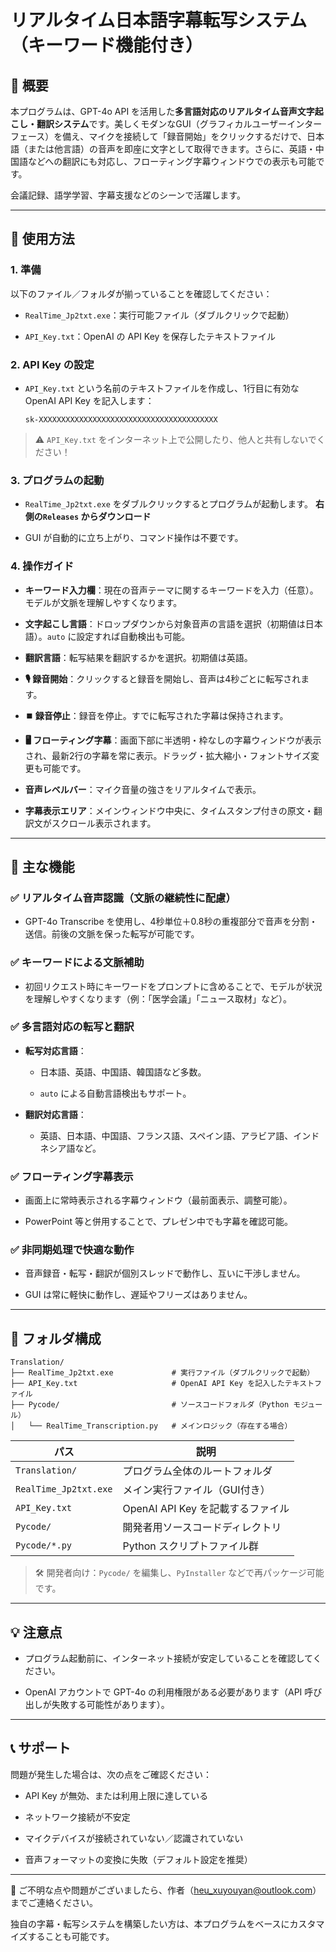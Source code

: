 # リアルタイム日本語字幕転写システム（キーワード機能付き）

## 🧩 概要

本プログラムは、GPT-4o API を活用した**多言語対応のリアルタイム音声文字起こし・翻訳システム**です。美しくモダンなGUI（グラフィカルユーザーインターフェース）を備え、マイクを接続して「録音開始」をクリックするだけで、日本語（または他言語）の音声を即座に文字として取得できます。さらに、英語・中国語などへの翻訳にも対応し、フローティング字幕ウィンドウでの表示も可能です。

会議記録、語学学習、字幕支援などのシーンで活躍します。

---

## 🚀 使用方法

### 1. 準備

以下のファイル／フォルダが揃っていることを確認してください：

- `RealTime_Jp2txt.exe`：実行可能ファイル（ダブルクリックで起動）

- `API_Key.txt`：OpenAI の API Key を保存したテキストファイル

### 2. API Key の設定

- `API_Key.txt` という名前のテキストファイルを作成し、1行目に有効な OpenAI API Key を記入します：
  
  ```
  sk-XXXXXXXXXXXXXXXXXXXXXXXXXXXXXXXXXXXXXXXX
  ```

> ⚠️ `API_Key.txt` をインターネット上で公開したり、他人と共有しないでください！

### 3. プログラムの起動

- `RealTime_Jp2txt.exe` をダブルクリックするとプログラムが起動します。 **右側の`Releases` からダウンロード**

- GUI が自動的に立ち上がり、コマンド操作は不要です。

### 4. 操作ガイド

- **キーワード入力欄**：現在の音声テーマに関するキーワードを入力（任意）。モデルが文脈を理解しやすくなります。

- **文字起こし言語**：ドロップダウンから対象音声の言語を選択（初期値は日本語）。`auto` に設定すれば自動検出も可能。

- **翻訳言語**：転写結果を翻訳するかを選択。初期値は英語。

- **🎙️ 録音開始**：クリックすると録音を開始し、音声は4秒ごとに転写されます。

- **⏹️ 録音停止**：録音を停止。すでに転写された字幕は保持されます。

- **🖥️ フローティング字幕**：画面下部に半透明・枠なしの字幕ウィンドウが表示され、最新2行の字幕を常に表示。ドラッグ・拡大縮小・フォントサイズ変更も可能です。

- **音声レベルバー**：マイク音量の強さをリアルタイムで表示。

- **字幕表示エリア**：メインウィンドウ中央に、タイムスタンプ付きの原文・翻訳文がスクロール表示されます。

---

## 🧠 主な機能

### ✅ リアルタイム音声認識（文脈の継続性に配慮）

- GPT-4o Transcribe を使用し、4秒単位＋0.8秒の重複部分で音声を分割・送信。前後の文脈を保った転写が可能です。

### ✅ キーワードによる文脈補助

- 初回リクエスト時にキーワードをプロンプトに含めることで、モデルが状況を理解しやすくなります（例：「医学会議」「ニュース取材」など）。

### ✅ 多言語対応の転写と翻訳

- **転写対応言語**：
  
  - 日本語、英語、中国語、韓国語など多数。
  
  - `auto` による自動言語検出もサポート。

- **翻訳対応言語**：
  
  - 英語、日本語、中国語、フランス語、スペイン語、アラビア語、インドネシア語など。

### ✅ フローティング字幕表示

- 画面上に常時表示される字幕ウィンドウ（最前面表示、調整可能）。

- PowerPoint 等と併用することで、プレゼン中でも字幕を確認可能。

### ✅ 非同期処理で快適な動作

- 音声録音・転写・翻訳が個別スレッドで動作し、互いに干渉しません。

- GUI は常に軽快に動作し、遅延やフリーズはありません。

---

## 📂 フォルダ構成

```
Translation/
├── RealTime_Jp2txt.exe             # 実行ファイル（ダブルクリックで起動）
├── API_Key.txt                     # OpenAI API Key を記入したテキストファイル
├── Pycode/                         # ソースコードフォルダ（Python モジュール）
│   └── RealTime_Transcription.py   # メインロジック（存在する場合）
```

| パス                    | 説明                       |
| --------------------- | ------------------------ |
| `Translation/`        | プログラム全体のルートフォルダ          |
| `RealTime_Jp2txt.exe` | メイン実行ファイル（GUI付き）         |
| `API_Key.txt`         | OpenAI API Key を記載するファイル |
| `Pycode/`             | 開発者用ソースコードディレクトリ         |
| `Pycode/*.py`         | Python スクリプトファイル群        |

> 🛠️ 開発者向け：`Pycode/` を編集し、`PyInstaller` などで再パッケージ可能です。

---

## 💡 注意点

- プログラム起動前に、インターネット接続が安定していることを確認してください。

- OpenAI アカウントで GPT-4o の利用権限がある必要があります（API 呼び出しが失敗する可能性があります）。

---

## 📞 サポート

問題が発生した場合は、次の点をご確認ください：

- API Key が無効、または利用上限に達している

- ネットワーク接続が不安定

- マイクデバイスが接続されていない／認識されていない

- 音声フォーマットの変換に失敗（デフォルト設定を推奨）

---

📧 ご不明な点や問題がございましたら、作者（heu_xuyouyan@outlook.com）までご連絡ください。

独自の字幕・転写システムを構築したい方は、本プログラムをベースにカスタマイズすることも可能です。
